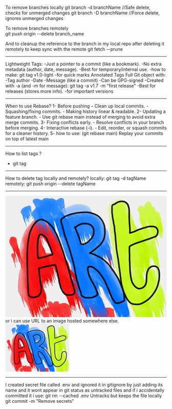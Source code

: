 To remove branches locally 
git branch -d branchName          //Safe delete, checks for unmerged changes
git branch -D branchName          //Force delete, ignores unmerged changes

To remove branches remotely  
git push origin --delete branch_name 

And to cleanup the reference to the branch in my local repo after deleting it remotely to keep sync with the remote
git fetch --prune

--------------------------------------

Lightweight Tags:
    -Just a pointer to a commit (like a bookmark).
    -No extra metadata (author, date, message).
    -Best for temporary/internal use.
    -how to make: git tag v1.0-light
    -for quick marks
Annotated Tags
    Full Git object with:
        -Tag author
        -Date
        -Message (like a commit)
        -Can be GPG-signed
        -Created with -a (and -m for message): git tag -a v1.7 -m "first release"
        -Best for releases (stores more info).
        -for important versions

--------------------------------------

When to use Rebase?
    1- Before pushing – Clean up local commits.
        - Squashing/fixing commits.
        - Making history linear & readable.
    2- Updating a feature branch.
        - Use git rebase main instead of merging to avoid extra merge commits.
    3- Fixing conflicts early.
        - Resolve conflicts in your branch before merging.
    4- Interactive rebase (-i).
        - Edit, reorder, or squash commits for a cleaner history.
    5- how to use:  (git rebase main)   Replay your commits on top of latest main  

--------------------------------------

How to list tags ?
- git tag

--------------------------------------

How to delete tag locally and remotely?
locally: git tag -d tagName
remotely: git push origin --delete tagName

--------------------------------------

![art image](art.jpg) or i can use URL to an image hosted somewhere else. 
<img src="art.jpg" width="200" alt="Cat Image"> 

--------------------------------------

I created secret file called .env and ignored it in gitignore by just adding its name
and it wont appear in git status as untracked files
and if i accidentally committed it i use:
    git rm --cached .env  Untracks but keeps the file locally
    git commit -m "Remove secrets"